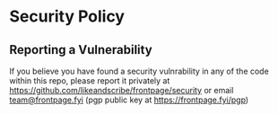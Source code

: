 # Security Policy

## Reporting a Vulnerability

If you believe you have found a security vulnrability in any of the code within this repo, please report it privately at https://github.com/likeandscribe/frontpage/security or email team@frontpage.fyi (pgp public key at https://frontpage.fyi/pgp)

